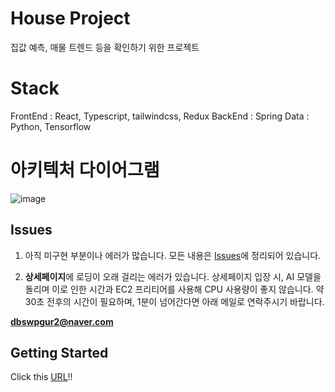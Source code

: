 # House Project

집값 예측, 매물 트렌드 등을 확인하기 위한 프로젝트

# Stack

FrontEnd : React, Typescript, tailwindcss, Redux
BackEnd : Spring
Data : Python, Tensorflow

# 아키텍처 다이어그램
![image](https://github.com/mirikwon427/House-Project/tree/master/images)

## Issues

1. 아직 미구현 부분이나 에러가 많습니다. 모든 내용은 [Issues](https://github.com/housestudy/project/issues)에 정리되어 있습니다.

2. **상세페이지**에 로딩이 오래 걸리는 에러가 있습니다. 상세페이지 입장 시, AI 모델을 돌리며 이로 인한 시간과 EC2 프리티어를 사용해 CPU 사용량이 좋지 않습니다. 약 30초 전후의 시간이 필요하며, 1분이 넘어간다면 아래 메일로 연락주시기 바랍니다.

**dbswpgur2@naver.com**

## Getting Started

Click this [URL](https://project-blue-eight-91.vercel.app/)!!
